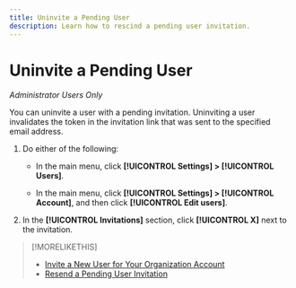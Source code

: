 ```yaml
---
title: Uninvite a Pending User
description: Learn how to rescind a pending user invitation.
---
```

# Uninvite a Pending User

*Administrator Users Only*

You can uninvite a user with a pending invitation. Uninviting a user invalidates the token in the invitation link that was sent to the specified email address.

1. Do either of the following:

    * In the main menu, click **[!UICONTROL Settings] > [!UICONTROL Users]**.

    * In the main menu, click **[!UICONTROL Settings] > [!UICONTROL Account]**, and then click **[!UICONTROL Edit users]**.

1. In the **[!UICONTROL Invitations]** section, click **[!UICONTROL X]** next to the invitation.

>[!MORELIKETHIS]
>
>* [Invite a New User for Your Organization Account](user-invite.md)
>* [Resend a Pending User Invitation](user-resend-invite.md)

<!-- >* [Edit User Permissions or Delete a User](user-edit.md) -->
